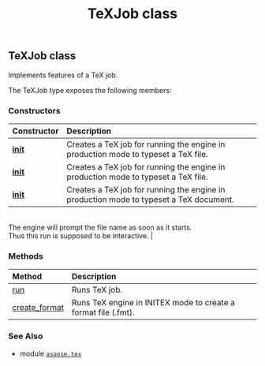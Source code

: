 ﻿---
title: TeXJob class
second_title: Aspose.TeX for Python via .NET API References
description: 
type: docs
weight: 60
url: /python-net/aspose.tex/texjob/
is_root: false
---

## TeXJob class

Implements features of a TeX job.



The TeXJob type exposes the following members:

### Constructors
| Constructor | Description |
| :- | :- |
| [__init__](/tex/python-net/aspose.tex/texjob/__init__/#io.RawIOBase-aspose.tex.presentation.Device-aspose.tex.TeXOptions) | Creates a TeX job for running the engine in production mode to typeset a TeX file. |
| [__init__](/tex/python-net/aspose.tex/texjob/__init__/#str-aspose.tex.presentation.Device-aspose.tex.TeXOptions) | Creates a TeX job for running the engine in production mode to typeset a TeX file. |
| [__init__](/tex/python-net/aspose.tex/texjob/__init__/#aspose.tex.presentation.Device-aspose.tex.TeXOptions) | Creates a TeX job for running the engine in production mode to typeset a TeX document.<br/>The engine will prompt the file name as soon as it starts.<br/>Thus this run is supposed to be interactive. |


### Methods
| Method | Description |
| :- | :- |
| [run](/tex/python-net/aspose.tex/texjob/run/#) | Runs TeX job. |
| [create_format](/tex/python-net/aspose.tex/texjob/create_format/#str-aspose.tex.TeXOptions) | Runs TeX engine in INITEX mode to create a format file (.fmt). |



### See Also
* module [`aspose.tex`](..)
